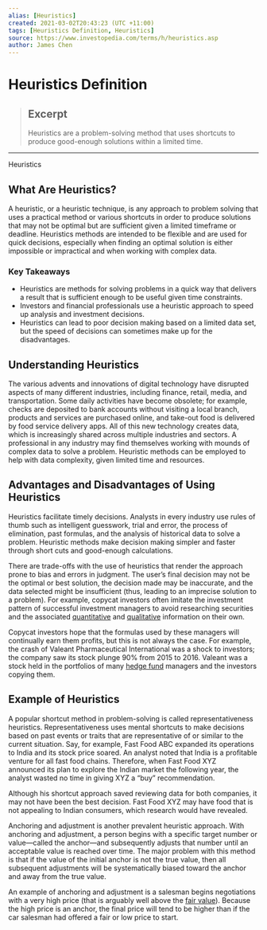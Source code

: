 ```yaml
---
alias: [Heuristics]
created: 2021-03-02T20:43:23 (UTC +11:00)
tags: [Heuristics Definition, Heuristics]
source: https://www.investopedia.com/terms/h/heuristics.asp
author: James Chen
---
```


# Heuristics Definition

> ## Excerpt
> Heuristics are a problem-solving method that uses shortcuts to produce good-enough solutions within a limited time.

---

Heuristics
## What Are Heuristics?

A heuristic, or a heuristic technique, is any approach to problem solving that uses a practical method or various shortcuts in order to produce solutions that may not be optimal but are sufficient given a limited timeframe or deadline. Heuristics methods are intended to be flexible and are used for quick decisions, especially when finding an optimal solution is either impossible or impractical and when working with complex data.

### Key Takeaways

-   Heuristics are methods for solving problems in a quick way that delivers a result that is sufficient enough to be useful given time constraints.
-   Investors and financial professionals use a heuristic approach to speed up analysis and investment decisions.
-   Heuristics can lead to poor decision making based on a limited data set, but the speed of decisions can sometimes make up for the disadvantages.

## Understanding Heuristics

The various advents and innovations of digital technology have disrupted aspects of many different industries, including finance, retail, media, and transportation. Some daily activities have become obsolete; for example, checks are deposited to bank accounts without visiting a local branch, products and services are purchased online, and take-out food is delivered by food service delivery apps. All of this new technology creates data, which is increasingly shared across multiple industries and sectors. A professional in any industry may find themselves working with mounds of complex data to solve a problem. Heuristic methods can be employed to help with data complexity, given limited time and resources.

## Advantages and Disadvantages of Using Heuristics

Heuristics facilitate timely decisions. Analysts in every industry use rules of thumb such as intelligent guesswork, trial and error, the process of elimination, past formulas, and the analysis of historical data to solve a problem. Heuristic methods make decision making simpler and faster through short cuts and good-enough calculations.

There are trade-offs with the use of heuristics that render the approach prone to bias and errors in judgment. The user’s final decision may not be the optimal or best solution, the decision made may be inaccurate, and the data selected might be insufficient (thus, leading to an imprecise solution to a problem). For example, copycat investors often imitate the investment pattern of successful investment managers to avoid researching securities and the associated [quantitative](https://www.investopedia.com/terms/q/quantitativeanalysis.asp) and [qualitative](https://www.investopedia.com/terms/q/qualitativeanalysis.asp) information on their own.

Copycat investors hope that the formulas used by these managers will continually earn them profits, but this is not always the case. For example, the crash of Valeant Pharmaceutical International was a shock to investors; the company saw its stock plunge 90% from 2015 to 2016. Valeant was a stock held in the portfolios of many [hedge fund](https://www.investopedia.com/terms/h/hedgefund.asp) managers and the investors copying them.

## Example of Heuristics

A popular shortcut method in problem-solving is called representativeness heuristics. Representativeness uses mental shortcuts to make decisions based on past events or traits that are representative of or similar to the current situation. Say, for example, Fast Food ABC expanded its operations to India and its stock price soared. An analyst noted that India is a profitable venture for all fast food chains. Therefore, when Fast Food XYZ announced its plan to explore the Indian market the following year, the analyst wasted no time in giving XYZ a “buy” recommendation.

Although his shortcut approach saved reviewing data for both companies, it may not have been the best decision. Fast Food XYZ may have food that is not appealing to Indian consumers, which research would have revealed. 

Anchoring and adjustment is another prevalent heuristic approach. With anchoring and adjustment, a person begins with a specific target number or value—called the anchor—and subsequently adjusts that number until an acceptable value is reached over time. The major problem with this method is that if the value of the initial anchor is not the true value, then all subsequent adjustments will be systematically biased toward the anchor and away from the true value.

An example of anchoring and adjustment is a salesman begins negotiations with a very high price (that is arguably well above the [fair value](https://www.investopedia.com/terms/f/fairvalue.asp)). Because the high price is an anchor, the final price will tend to be higher than if the car salesman had offered a fair or low price to start.
